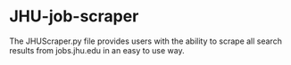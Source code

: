 # JHU-job-scraper
The JHUScraper.py file provides users with the ability to scrape all search results from jobs.jhu.edu in an easy to use way.
